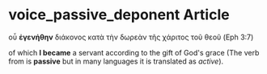 # voice_passive_deponent Article

οὗ **ἐγενήθην** διάκονος κατὰ τὴν δωρεὰν τῆς χάριτος τοῦ θεοῦ (Eph 3:7)

of which **I became** a servant according to the gift of God's grace (The verb from is **passive** but in many languages it is translated as *active*).

